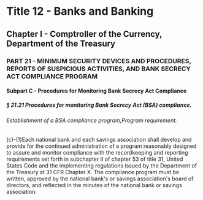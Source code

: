 
# Title 12 - Banks and Banking
## Chapter I - Comptroller of the Currency, Department of the Treasury
### PART 21 - MINIMUM SECURITY DEVICES AND PROCEDURES, REPORTS OF SUSPICIOUS ACTIVITIES, AND BANK SECRECY ACT COMPLIANCE PROGRAM
#### Subpart C - Procedures for Monitoring Bank Secrecy Act Compliance
##### § 21.21 Procedures for monitoring Bank Secrecy Act (BSA) compliance.
###### Establishment of a BSA compliance program,Program requirement.

(c)-(1)Each national bank and each savings association shall develop and provide for the continued administration of a program reasonably designed to assure and monitor compliance with the recordkeeping and reporting requirements set forth in subchapter II of chapter 53 of title 31, United States Code and the implementing regulations issued by the Department of the Treasury at 31 CFR Chapter X. The compliance program must be written, approved by the national bank's or savings association's board of directors, and reflected in the minutes of the national bank or savings association.
